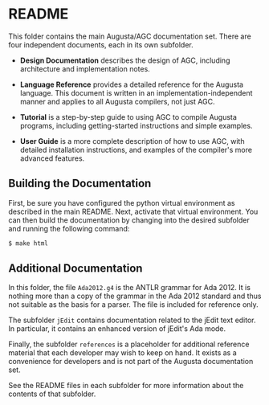 
README
======

This folder contains the main Augusta/AGC documentation set. There are four independent
documents, each in its own subfolder.

- **Design Documentation** describes the design of AGC, including architecture and
  implementation notes.

- **Language Reference** provides a detailed reference for the Augusta language. This document
  is written in an implementation-independent manner and applies to all Augusta compilers, not
  just AGC.

- **Tutorial** is a step-by-step guide to using AGC to compile Augusta programs, including
  getting-started instructions and simple examples.

- **User Guide** is a more complete description of how to use AGC, with detailed installation
  instructions, and examples of the compiler's more advanced features.

## Building the Documentation

First, be sure you have configured the python virtual environment as described in the main
README. Next, activate that virtual environment. You can then build the documentation by
changing into the desired subfolder and running the following command:

```bash
$ make html
```

## Additional Documentation

In this folder, the file `Ada2012.g4` is the ANTLR grammar for Ada 2012. It is nothing more than
a copy of the grammar in the Ada 2012 standard and thus not suitable as the basis for a parser.
The file is included for reference only.

The subfolder `jEdit` contains documentation related to the jEdit text editor. In particular, it
contains an enhanced version of jEdit's Ada mode.

Finally, the subfolder `references` is a placeholder for additional reference material that each
developer may wish to keep on hand. It exists as a convenience for developers and is not part of
the Augusta documentation set.

See the README files in each subfolder for more information about the contents of that
subfolder.

